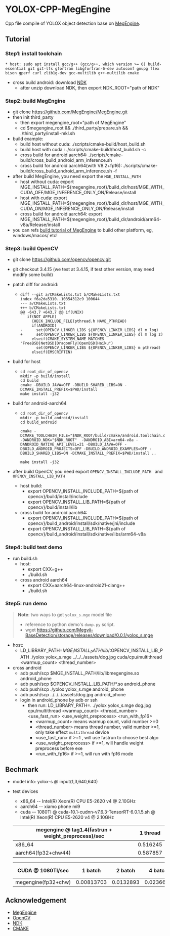 # YOLOX-CPP-MegEngine

Cpp file compile of YOLOX object detection base on [MegEngine](https://github.com/MegEngine/MegEngine).

## Tutorial

### Step1: install toolchain

	* host: sudo apt install gcc/g++ (gcc/g++, which version >= 6) build-essential git git-lfs gfortran libgfortran-6-dev autoconf gnupg flex bison gperf curl zlib1g-dev gcc-multilib g++-multilib cmake
 * cross build android: download [NDK](https://developer.android.com/ndk/downloads)
   	* after unzip download NDK, then export NDK_ROOT="path of NDK"

### Step2: build MegEngine

 * git clone https://github.com/MegEngine/MegEngine.git
 * then init third_party
    * then export megengine_root="path of MegEngine"
    * cd $megengine_root && ./third_party/prepare.sh && ./third_party/install-mkl.sh
 * build example:
    * build host without cuda:   ./scripts/cmake-build/host_build.sh
    * build host with cuda      :   ./scripts/cmake-build/host_build.sh -c
    * cross build for android aarch64: ./scripts/cmake-build/cross_build_android_arm_inference.sh
    * cross build for android aarch64(with V8.2+fp16): ./scripts/cmake-build/cross_build_android_arm_inference.sh -f
* after build MegEngine, you need export the `MGE_INSTALL_PATH`
  * host without cuda: export MGE_INSTALL_PATH=${megengine_root}/build_dir/host/MGE_WITH_CUDA_OFF/MGE_INFERENCE_ONLY_ON/Release/install
  * host with cuda: export MGE_INSTALL_PATH=${megengine_root}/build_dir/host/MGE_WITH_CUDA_ON/MGE_INFERENCE_ONLY_ON/Release/install
  * cross build for android aarch64: export MGE_INSTALL_PATH=${megengine_root}/build_dir/android/arm64-v8a/Release/install
* you can refs [build tutorial of MegEngine](https://github.com/MegEngine/MegEngine/blob/master/scripts/cmake-build/BUILD_README.md) to build other platform, eg, windows/macos/ etc!

### Step3: build OpenCV
* git clone https://github.com/opencv/opencv.git

* git checkout 3.4.15 (we test at 3.4.15, if test other version, may need modify some build)

* patch diff for android:

  * ```
    diff --git a/CMakeLists.txt b/CMakeLists.txt
    index f6a2da5310..10354312c9 100644
    --- a/CMakeLists.txt
    +++ b/CMakeLists.txt
    @@ -643,7 +643,7 @@ if(UNIX)
       if(NOT APPLE)
         CHECK_INCLUDE_FILE(pthread.h HAVE_PTHREAD)
         if(ANDROID)
    -      set(OPENCV_LINKER_LIBS ${OPENCV_LINKER_LIBS} dl m log)
    +      set(OPENCV_LINKER_LIBS ${OPENCV_LINKER_LIBS} dl m log z)
         elseif(CMAKE_SYSTEM_NAME MATCHES "FreeBSD|NetBSD|DragonFly|OpenBSD|Haiku")
           set(OPENCV_LINKER_LIBS ${OPENCV_LINKER_LIBS} m pthread)
         elseif(EMSCRIPTEN)
    
    ```

* build for host

  * ```
    cd root_dir_of_opencv
    mkdir -p build/install
    cd build
    cmake -DBUILD_JAVA=OFF -DBUILD_SHARED_LIBS=ON -DCMAKE_INSTALL_PREFIX=$PWD/install 
    make install -j32
    ```

* build for android-aarch64

  * ```
    cd root_dir_of_opencv
    mkdir -p build_android/install
    cd build_android
    
    cmake -DCMAKE_TOOLCHAIN_FILE="$NDK_ROOT/build/cmake/android.toolchain.cmake" -DANDROID_NDK="$NDK_ROOT"  -DANDROID_ABI=arm64-v8a -DANDROID_NATIVE_API_LEVEL=21 -DBUILD_JAVA=OFF -DBUILD_ANDROID_PROJECTS=OFF -DBUILD_ANDROID_EXAMPLES=OFF -DBUILD_SHARED_LIBS=ON -DCMAKE_INSTALL_PREFIX=$PWD/install ..
    
    make install -j32
    ```

* after build OpenCV, you need export  `OPENCV_INSTALL_INCLUDE_PATH ` and `OPENCV_INSTALL_LIB_PATH`

  * host build: 
    * export OPENCV_INSTALL_INCLUDE_PATH=${path of opencv}/build/install/include
    * export OPENCV_INSTALL_LIB_PATH=${path of opencv}/build/install/lib
  * cross build for android aarch64:
    * export OPENCV_INSTALL_INCLUDE_PATH=${path of opencv}/build_android/install/sdk/native/jni/include
    * export OPENCV_INSTALL_LIB_PATH=${path of opencv}/build_android/install/sdk/native/libs/arm64-v8a

###  Step4: build test demo

 * run build.sh
    * host:
       * export CXX=g++
       * ./build.sh
   * cross android aarch64
     *  export CXX=aarch64-linux-android21-clang++
     * ./build.sh

### Step5: run demo

> **Note**: two ways to get `yolox_s.mge` model file
>
> * reference to python demo's `dump.py` script.
> * wget https://github.com/Megvii-BaseDetection/storage/releases/download/0.0.1/yolox_s.mge

* host:
  * LD_LIBRARY_PATH=$MGE_INSTALL_PATH/lib/:$OPENCV_INSTALL_LIB_PATH ./yolox yolox_s.mge ../../../assets/dog.jpg cuda/cpu/multithread <warmup_count> <thread_number>
* cross android
  * adb push/scp $MGE_INSTALL_PATH/lib/libmegengine.so android_phone
  * adb push/scp $OPENCV_INSTALL_LIB_PATH/*.so android_phone
  * adb push/scp ./yolox yolox_s.mge android_phone
  * adb push/scp ../../../assets/dog.jpg android_phone
  * login in android_phone by adb or ssh
    * then run: LD_LIBRARY_PATH=. ./yolox yolox_s.mge dog.jpg cpu/multithread <warmup_count> <thread_number> <use_fast_run> <use_weight_preprocess>  <run_with_fp16>
      * <warmup_count> means warmup count, valid number >=0
      * <thread_number> means thread number, valid number >=1, only take effect `multithread` device
      * <use_fast_run> if >=1 , will use fastrun to choose best algo
      * <use_weight_preprocess> if >=1, will handle weight preprocess before exe
      * <run_with_fp16> if >=1, will run with fp16 mode

## Bechmark

*  model info: yolox-s @ input(1,3,640,640)					

* test devices

  * x86_64  -- Intel(R) Xeon(R) CPU E5-2620 v4 @ 2.10GHz					
  * aarch64 -- xiamo phone mi9					
  * cuda    -- 1080TI @ cuda-10.1-cudnn-v7.6.3-TensorRT-6.0.1.5.sh @ Intel(R) Xeon(R) CPU E5-2620 v4 @ 2.10GHz

  | megengine @ tag1.4(fastrun + weight\_preprocess)/sec | 1 thread |
  | ---------------------------------------------------- | -------- |
  | x86\_64                                              | 0.516245 |
  | aarch64(fp32+chw44)                                  | 0.587857 |

  | CUDA @ 1080TI/sec   | 1 batch    | 2 batch   | 4 batch   | 8 batch   | 16 batch  | 32 batch | 64 batch |
  | ------------------- | ---------- | --------- | --------- | --------- | --------- | -------- | -------- |
  | megengine(fp32+chw) | 0.00813703 | 0.0132893 | 0.0236633 | 0.0444699 | 0.0864917 | 0.16895  | 0.334248 |

## Acknowledgement

* [MegEngine](https://github.com/MegEngine/MegEngine)
* [OpenCV](https://github.com/opencv/opencv)
* [NDK](https://developer.android.com/ndk)
* [CMAKE](https://cmake.org/)
